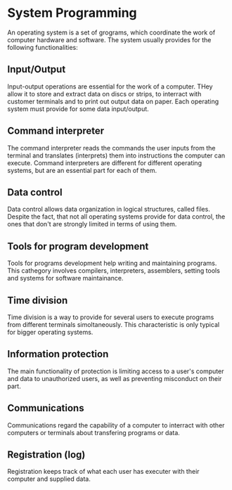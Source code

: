 # System Programming

An operating system is a set of grograms, which coordinate the work of computer hardware and software. The system usually provides for the following functionalities:

## Input/Output
Input-output operations are essential for the work of a computer. THey allow it to store and extract data on discs or strips, to interract with customer terminals and to print out output data on paper. Each operating system must provide for some data input/output.

## Command interpreter
The command interpreter reads the commands the user inputs from the terminal and translates (interprets) them into instructions the computer can execute. Command interpreters are different for different operating systems, but are an essential part for each of them.

## Data control
Data control allows data organization in logical structures, called files. Despite the fact, that not all operating systems provide for data control, the ones that don't are strongly limited in terms of using them.

## Tools for program development
Tools for programs development help writing and maintaining programs. This cathegory involves compilers, interpreters, assemblers, setting tools and systems for software maintainance.

## Time division
Time division is a way to provide for several users to execute programs from different terminals simoltaneously. This characteristic is only typical for bigger operating systems.

## Information protection
The main functionality of protection is limiting access to a user's computer and data to unauthorized users, as well as preventing misconduct on their part.

## Communications
Communications regard the capability of a computer to interract with other computers or terminals about transfering programs or data.

## Registration (log)
Registration keeps track of what each user has executer with their computer and supplied data.
